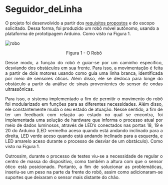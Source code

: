 # Seguidor_deLinha
  O projeto foi desenvolvido a partir dos [requisitos propostos](Descrição.pdf) e do escopo solicitado. Dessa forma, foi produzido um robô móvel autônomo, usando a plataforma de prototipagem Arduino. Como visto na Figura 1.

![robo](https://user-images.githubusercontent.com/23245711/69837645-2cece000-1226-11ea-9994-4b394c5f3fc9.jpeg)

<p align="center">
Figura 1 - O Robô
</p>
<p align="justify">
  Desse modo, a função do robô é guiar-se por um caminho específico, desviando dos obstáculos em sua frente. Para isso, a movimentação é feita a partir de dois motores usando como guia uma linha branca, identificada por meio de sensores óticos. Além disso, ele se desloca para longe do obstáculo a partir da análise de sinais provenientes do sensor de ondas ultrassônicas.
  </p>
  <p align="justify">
  Para isso, o sistema implementado a fim de permitir o movimento do robô foi modularizado em funções para as diferentes necessidades. Além disso, ele constantemente muda o seu estado de atuação.
Nesse sentido, a fim de ter um feedback com relação ao estado no qual se encontra, foi implementada uma solução de hardware que informa o processo atual por meio de dados luminosos, através de LED’s conectados nas portas 18, 19 e 20 do Arduino (LED vermelho aceso quando está andando inclinado para a direita, LED verde aceso quando está andando inclinado para a esquerda, e LED amarelo aceso durante o processo de desviar de um obstáculo). Como visto na Figura 1.
  </p>
    <p align="justify">
  Outrossim, durante o processo de testes viu-se a necessidade de regular o centro de massa do dispositivo, como também a altura com que o sensor ótico está posicionado. Portanto, a fim de solucionar as problemáticas, inseriu-se um peso na parte da frente do robô, assim como adicionaram-se suportes que deixaram o sensor mais distante do chão.
</p>
